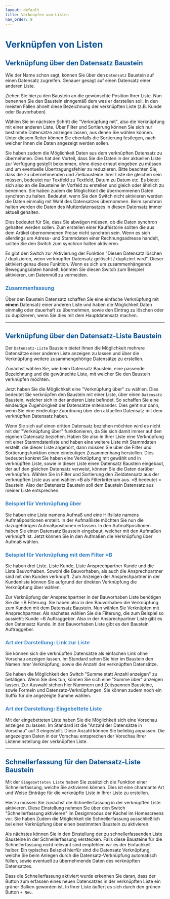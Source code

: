 ```yaml
---
layout: default
title: Verknüpfen von Listen
nav_order: 8
---
```


# <span style="color:#0b5394">Verknüpfen von Listen</span>

## <span style="color:#0b5394">Verknüpfung über den Datensatz Baustein</span>

Wie der Name schon sagt, können Sie über den `Datensatz` Baustein auf einen Datensatz zugreifen.
Genauer gesagt auf einen Datensatz einer anderen Liste.

Ziehen Sie hierzu den Baustein an die gewünschte Position Ihrer Liste.
Nun benennen Sie den Baustein sinngemäß dem was er darstellen soll. In den
meisten Fällen ähnelt diese Bezeichnung der verknüpften Liste (z.B. Kunde oder Bauvorhaben)

Wählen Sie im nächsten Schritt die "Verknüpfung mit", also die Verknüpfung mit einer anderen Liste.
Über Filter und Sortierung können Sie sich nur bestimmte Datensätze anzeigen lassen, aus denen Sie
wählen können. Unter diesem Reiter können Sie ebenfalls die Sortierung festlegen, nach welcher
Ihnen die Daten angezeigt werden sollen.

Sie haben zudem die Möglichkeit Daten aus dem verknüpften Datensatz zu übernehmen. Dies hat den Vorteil,
dass Sie die Daten in der aktuellen Liste zur Verfügung gestellt bekommen, ohne diese erneut eingeben zu müssen
und um eventuelle Übertragungsfehler zu reduzieren. Bitte beachten Sie, dass die zu übernehmenden und
Zielbausteine Ihrer Liste die gleichen sein müssen, bedeutet nur Textfeld zu Textfeld, Datum zu Datum etc.
Es bietet sich also an die Bausteine im Vorfeld zu erstellen und gleich oder ähnlich zu benennen.
Sie haben zudem die Möglichkeit die übernommenen Daten synchron zu halten. Bedeutet, wenn Sie den Switch
nicht aktivieren werden die Daten einmalig mit Wahl des Datensatzes übernommen. Beim synchron halten werden
die Daten des Mutterdatensatzes in diesen Datensatz immer aktuell gehalten.

Dies bedeutet für Sie, dass Sie abwägen müssen, ob die Daten synchron gehalten werden sollen.
Zum erstellen einer Kaufhistorie sollten die aus dem Artikel übernommenen Preise nicht synchron sein.
Wenn es sich allerdings um Adress- und Stammdaten einer Rechnungsadresse handelt, sollten Sie
den Switch zum synchron halten aktivieren.

Es gibt den Switch zur Aktivierung der Funktion "Diesen Datensatz löschen / duplizieren, wenn verknüpfter
Datensatz gelöscht / dupliziert wird". Dieser aktiviert genau diese Funktion. Wenn es sich um zusammenhängende
Bewegungsdaten handelt, könnten Sie diesen Switch zum Beispiel aktivieren, um Datenmüll zu vermeiden.

### <span style="color:#3d85c6">Zusammenfassung</span>

Über den Baustein Datensatz schaffen Sie eine einfache Verknüpfung mit **einem** Datensatz einer
anderen Liste und haben die Möglichkeit Daten einmalig oder dauerhaft zu übernehmen, sowie den Eintrag
zu löschen oder zu duplizieren, wenn Sie dies mit dem Hauptdatensatz machen.

---

## <span style="color:#0b5394">Verknüpfung über den Datensatz-Liste Baustein</span>

Der `Datensatz-Liste` Baustein bietet Ihnen die Möglichkeit mehrere Datensätze einer
anderen Liste anzeigen zu lassen und über die Verknüpfung weitere zusammengehörige
Datensätze zu erstellen.

Zunächst wählen Sie, wie beim Datensatz Baustein, eine passende Bezeichnung und die gewünschte
Liste, mit welcher Sie den Baustein verknüpfen möchten.

Jetzt haben Sie die Möglichkeit eine "Verknüpfung über" zu wählen. Dies bedeutet Sie verknüpfen den Baustein
mit einer Liste, über einen `Datensatz` Baustein, welcher sich in der anderen Liste befindet. So schaffen
Sie eine eindeutige Zugehörigkeit der Datensätze miteinander. Dies geht nur dann, wenn Sie eine eindeutige
Zuordnung über den aktuellen Datensatz mit dem verknüpften Datensatz haben. 

Wenn Sie sich auf einen dritten Datensatz beziehen möchten wird es nicht mit der "Verknüpfung über" 
funktionieren, da Sie sich damit immer auf den eigenen Datensatz beziehen. Haben Sie also in Ihrer Liste
eine Verknüpfung mit einer Stammdatenliste und haben eine weitere Liste mit Stammdaten erstellt, die dieser
Liste angehört, dann müssen Sie über die Filter und Sortierungsfunktion einen eindeutigen Zusammenhang
herstellen. Dies bedeutet konkret Sie haben eine Verknüpfung mit gewählt und in verknüpften Liste, sowie
in dieser Liste einen Datensatz Baustein eingebaut, der auf den gleichen Datensatz verweist, können Sie
die Daten darüber verknüpfen. Wählen Sie in Filter und Sortierung den Zieldatensatz aus der verknüpften
Liste aus und wählen =B als Filterkriterium aus. =B bedeutet = Baustein. Also der Datensatz Baustein
soll dem Baustein Datensatz aus meiner Liste entsprechen.

### <span style="color:#3d85c6">Beispiel für Verknüpfung über</span>

Sie haben eine Liste namens Aufmaß und eine Hilfsliste namens Aufmaßpositionen erstellt.
In der Aufmaßliste möchten Sie nun die dazugehörigen Aufmaßpositionen erfassen. In den
Aufmaßpositionen haben Sie einen Datensatz Baustein eingebaut, welcher mit den Aufmaßen
verknüpft ist. Jetzt können Sie in den Aufmaßen die Verknüpfung über Aufmaß wählen.

### <span style="color:#3d85c6">Beispiel für Verknüpfung mit dem Filter =B</span>

Sie haben drei Liste. Liste Kunde, Liste Ansprechpartner Kunde und die Liste Bauvorhaben.
Sowohl die Bauvorhaben, als auch die Ansprechpartner sind mit den Kunden verknüpft.
Zum Anzeigen der Ansprechpartner in der Kundenliste können Sie aufgrund der direkten Verknüpfung
die Verknüpfung über wählen.

Zur Verknüpfung der Ansprechpartner in der Bauvorhaben Liste benötigen Sie die =B Filterung.
Sie haben also in den Bauvorhaben die Verknüpfung zum Kunden mit dem Datensatz Baustein.
Nun wählen Sie Verknüpfen mit Ansprechpartner. Als nächstes wählen Sie die Filterung,
die zum Beispiel so aussieht: Kunde =B Auftraggeber. Also in der Ansprechpartner Liste gibt
es den Datensatz Kunde. In der Bauvorhaben Liste gibt es den Baustein Auftraggeber.

### <span style="color:#3d85c6">Art der Darstellung: Link zur Liste</span>

Sie können sich die verknüpften Datensätze als einfachen Link ohne Vorschau anzeigen lassen.
Im Standard sehen Sie hier im Baustein den Namen Ihrer Verknüpfung, sowie die Anzahl der
verknüpften Datensätze.

Sie haben die Möglichkeit den Switch "Summe statt Anzahl anzeigen" zu betätigen. Wenn Sie dies
tun, können Sie sich eine "Summe über" anzeigen lassen. Zur Auswahl stehen hier Nummern und
Zeitspannen Bausteine, sowie Formeln und Datensatz-Verknüpfungen. 
Sie können zudem noch ein Suffix für die angezeigte Summe wählen.

### <span style="color:#3d85c6">Art der Darstellung: Eingebettete Liste</span>

Mit der eingebetteten Liste haben Sie die Möglichkeit sich eine Vorschau anzeigen zu lassen.
Im Standard ist die "Anzahl der Datensätze in Vorschau" auf 3 eingestellt. Diese Anzahl können Sie
beliebig anpassen. Die angezeigten Daten in der Vorschau entsprechen der Vorschau Ihrer Listeneinstellung
der verknüpften Liste.

---

## <span style="color:#0b5394">Schnellerfassung für den Datensatz-Liste Baustein</span>

Mit der `Eingebetteten Liste` haben Sie zusätzlich die Funktion einer Schnellerfassung, welche Sie aktivieren
können. Dies ist eine charmante Art und Weise Einträge für die verknüpfte Liste in Ihrer Liste zu erstellen.

Hierzu müssen Sie zunächst die Schnellerfassung in der verknüpften Liste aktivieren. Diese Einstellung
nehmen Sie über den Switch "Schnellerfassung aktivieren" im Designmodus der Kachel im Homescreens vor.
Sie haben Zudem die Möglichkeit die Schnellerfassung ausschließlich bei einer Verknüpfung über einen 
bestimmten Baustein zu aktivieren.

Als nächstes können Sie in den Einstellung der zu schnellerfassenden Liste Bausteine in der Schnellerfassung
verstecken. Falls diese Bausteine für die Schnellerfassung nicht relevant sind empfehlen wir es der
Einfachkeit halber. Ein typisches Beispiel hierfür sind die Datensatz Verknüpfung, welche Sie beim Anlegen
durch die Datensatz-Verknüpfung automatisch füllen, sowie eventuell zu übernehmende Daten des verknüpften
Datensatzes.

Dass die Schnellerfassung aktiviert wurde erkennen Sie daran, dass der Button zum erfassen eines neuen Datensatzes
in der verknüpften Liste ein grüner Balken geworden ist. In Ihrer Liste äußert es sich durch den grünen
Button `+ Neu`.